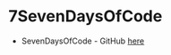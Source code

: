 # 7SevenDaysOfCode 


* SevenDaysOfCode - GitHub [here](https://github.com/mlopezlr/SevenDaysOfCode/blob/main/update.md)

